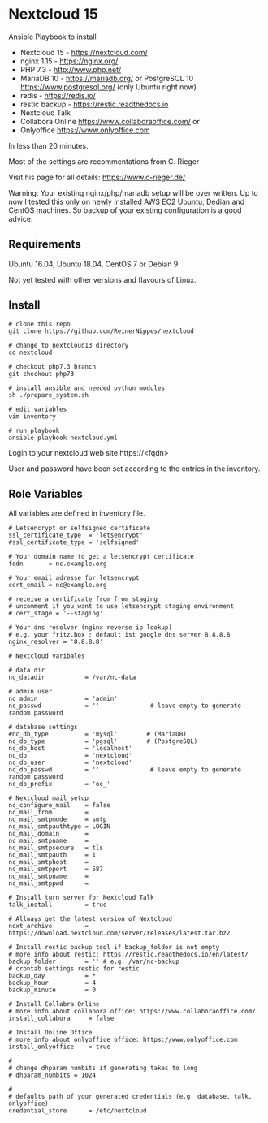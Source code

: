 Nextcloud 15
=========

Ansible Playbook to install

* Nextcloud 15 - https://nextcloud.com/
* nginx 1.15 - https://nginx.org/
* PHP 7.3 - http://www.php.net/
* MariaDB 10 - https://mariadb.org/ or PostgreSQL 10 https://www.postgresql.org/ (only Ubuntu right now)
* redis - https://redis.io/
* restic backup - https://restic.readthedocs.io
* Nextcloud Talk
* Collabora Online https://www.collaboraoffice.com/ 
or
* Onlyoffice https://www.onlyoffice.com

In less than 20 minutes.

Most of the settings are recommentations from C. Rieger

Visit his page for all details: https://www.c-rieger.de/

Warning: Your existing nginx/php/mariadb setup will be over written. Up to now I tested this only on newly installed AWS EC2 Ubuntu, Dedian and CentOS machines. So backup of your existing configuration is a good advice.


Requirements
------------

Ubuntu 16.04, Ubuntu 18.04, CentOS 7 or Debian 9

Not yet tested with other versions and flavours of Linux.

Install
-------
```
# clone this repo
git clone https://github.com/ReinerNippes/nextcloud

# change to nextcloud13 directory
cd nextcloud

# checkout php7.3 branch
git checkout php73

# install ansible and needed python modules
sh ./prepare_system.sh

# edit variables
vim inventory

# run playbook
ansible-playbook nextcloud.yml

```

Login to your nextcloud web site https://\<fqdn\> 


User and password have been set according to the entries in the inventory.

Role Variables
--------------
All variables are defined in inventory file.
```
# Letsencrypt or selfsigned certificate
ssl_certificate_type  = 'letsencrypt'
#ssl_certificate_type = 'selfsigned'

# Your domain name to get a letsencrypt certificate
fqdn       = nc.example.org

# Your email adresse for letsencrypt
cert_email = nc@example.org

# receive a certificate from from staging
# uncomment if you want to use letsencrypt staging environment
# cert_stage = '--staging'

# Your dns resolver (nginx reverse ip lookup)
# e.g. your fritz.box ; default ist google dns server 8.8.8.8
nginx_resolver = '8.8.8.8'

# Nextcloud varibales

# data dir
nc_datadir           = /var/nc-data

# admin user
nc_admin             = 'admin'
nc_passwd            = ''              # leave empty to generate random password

# database settings
#nc_db_type          = 'mysql'        # (MariaDB)
nc_db_type           = 'pgsql'        # (PostgreSQL)
nc_db_host           = 'localhost'
nc_db                = 'nextcloud'
nc_db_user           = 'nextcloud'
nc_db_passwd         = ''              # leave empty to generate random password
nc_db_prefix         = 'oc_'

# Nextcloud mail setup
nc_configure_mail    = false
nc_mail_from         = 
nc_mail_smtpmode     = smtp
nc_mail_smtpauthtype = LOGIN
nc_mail_domain       =
nc_mail_smtpname     =
nc_mail_smtpsecure   = tls
nc_mail_smtpauth     = 1
nc_mail_smtphost     =
nc_mail_smtpport     = 587
nc_mail_smtpname     =
nc_mail_smtppwd      = 

# Install turn server for Nextcloud Talk
talk_install         = true

# Allways get the latest version of Nextcloud
next_archive         = https://download.nextcloud.com/server/releases/latest.tar.bz2

# Install restic backup tool if backup_folder is not empty
# more info about restic: https://restic.readthedocs.io/en/latest/
backup_folder        = '' # e.g. /var/nc-backup
# crontab settings restic for restic
backup_day           = *
backup_hour          = 4
backup_minute        = 0

# Install Collabra Online
# more info about collabora office: https://www.collaboraoffice.com/
install_collabora     = false

# Install Online Office
# more info about onlyoffice office: https://www.onlyoffice.com
install_onlyoffice    = true

# 
# change dhparam numbits if generating takes to long
# dhparam_numbits = 1024

# 
# defaults path of your generated credentials (e.g. database, talk, onlyoffice)
credential_store      = /etc/nextcloud
```
